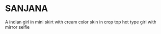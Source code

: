 # SANJANA
A indian girl in mini skirt with cream color skin in crop top hot type girl with mirror selfie
